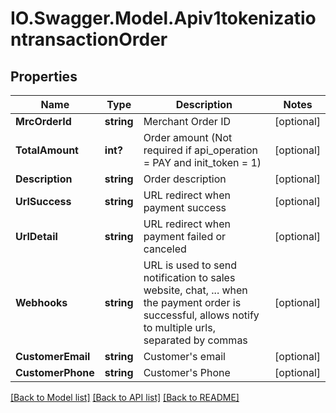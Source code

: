 # IO.Swagger.Model.Apiv1tokenizationtransactionOrder
## Properties

Name | Type | Description | Notes
------------ | ------------- | ------------- | -------------
**MrcOrderId** | **string** | Merchant Order ID | [optional] 
**TotalAmount** | **int?** | Order amount (Not required if api_operation &#x3D; PAY and init_token &#x3D; 1) | [optional] 
**Description** | **string** | Order description | [optional] 
**UrlSuccess** | **string** | URL redirect when payment success | [optional] 
**UrlDetail** | **string** | URL redirect when payment failed or canceled | [optional] 
**Webhooks** | **string** | URL is used to send notification to sales website, chat, ... when the payment order is successful, allows notify to multiple urls, separated by commas | [optional] 
**CustomerEmail** | **string** | Customer&#x27;s email | [optional] 
**CustomerPhone** | **string** | Customer&#x27;s Phone | [optional] 

[[Back to Model list]](../README.md#documentation-for-models) [[Back to API list]](../README.md#documentation-for-api-endpoints) [[Back to README]](../README.md)

